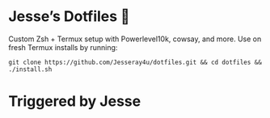 # Jesse’s Dotfiles 🌌

Custom Zsh + Termux setup with Powerlevel10k, cowsay, and more.
Use on fresh Termux installs by running:
```
git clone https://github.com/Jesseray4u/dotfiles.git && cd dotfiles && ./install.sh
```

# Triggered by Jesse
